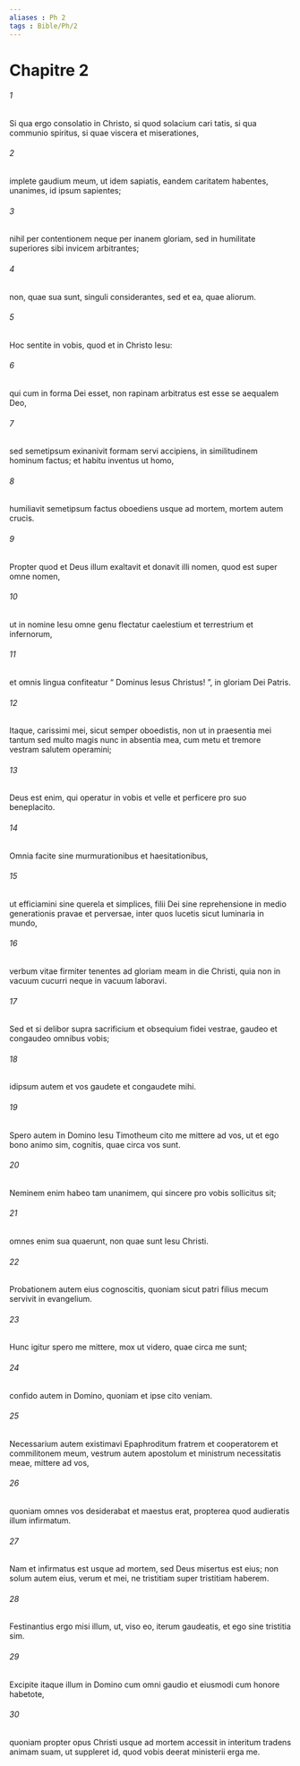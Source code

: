 ```yaml
---
aliases : Ph 2
tags : Bible/Ph/2
---
```


# Chapitre 2

###### 1
Si qua ergo consolatio in Christo, si quod solacium cari tatis, si qua communio spiritus, si quae viscera et miserationes, 
###### 2
implete gaudium meum, ut idem sapiatis, eandem caritatem habentes, unanimes, id ipsum sapientes; 
###### 3
nihil per contentionem neque per inanem gloriam, sed in humilitate superiores sibi invicem arbitrantes; 
###### 4
non, quae sua sunt, singuli considerantes, sed et ea, quae aliorum.
###### 5
Hoc sentite in vobis, quod et in Christo Iesu:
###### 6
qui cum in forma Dei esset, non rapinam arbitratus est esse se aequalem Deo,
###### 7
sed semetipsum exinanivit formam servi accipiens, in similitudinem hominum factus; et habitu inventus ut homo,
###### 8
humiliavit semetipsum factus oboediens usque ad mortem, mortem autem crucis.
###### 9
Propter quod et Deus illum exaltavit et donavit illi nomen, quod est super omne nomen,
###### 10
ut in nomine Iesu omne genu flectatur caelestium et terrestrium et infernorum,
###### 11
et omnis lingua confiteatur “ Dominus Iesus Christus! ”, in gloriam Dei Patris.
###### 12
Itaque, carissimi mei, sicut semper oboedistis, non ut in praesentia mei tantum sed multo magis nunc in absentia mea, cum metu et tremore vestram salutem operamini; 
###### 13
Deus est enim, qui operatur in vobis et velle et perficere pro suo beneplacito. 
###### 14
Omnia facite sine murmurationibus et haesitationibus, 
###### 15
ut efficiamini sine querela et simplices, filii Dei sine reprehensione in medio generationis pravae et perversae, inter quos lucetis sicut luminaria in mundo, 
###### 16
verbum vitae firmiter tenentes ad gloriam meam in die Christi, quia non in vacuum cucurri neque in vacuum laboravi. 
###### 17
Sed et si delibor supra sacrificium et obsequium fidei vestrae, gaudeo et congaudeo omnibus vobis; 
###### 18
idipsum autem et vos gaudete et congaudete mihi. 
###### 19
Spero autem in Domino Iesu Timotheum cito me mittere ad vos, ut et ego bono animo sim, cognitis, quae circa vos sunt. 
###### 20
Neminem enim habeo tam unanimem, qui sincere pro vobis sollicitus sit; 
###### 21
omnes enim sua quaerunt, non quae sunt Iesu Christi. 
###### 22
Probationem autem eius cognoscitis, quoniam sicut patri filius mecum servivit in evangelium. 
###### 23
Hunc igitur spero me mittere, mox ut videro, quae circa me sunt; 
###### 24
confido autem in Domino, quoniam et ipse cito veniam.
###### 25
Necessarium autem existimavi Epaphroditum fratrem et cooperatorem et commilitonem meum, vestrum autem apostolum et ministrum necessitatis meae, mittere ad vos, 
###### 26
quoniam omnes vos desiderabat et maestus erat, propterea quod audieratis illum infirmatum. 
###### 27
Nam et infirmatus est usque ad mortem, sed Deus misertus est eius; non solum autem eius, verum et mei, ne tristitiam super tristitiam haberem. 
###### 28
Festinantius ergo misi illum, ut, viso eo, iterum gaudeatis, et ego sine tristitia sim. 
###### 29
Excipite itaque illum in Domino cum omni gaudio et eiusmodi cum honore habetote, 
###### 30
quoniam propter opus Christi usque ad mortem accessit in interitum tradens animam suam, ut suppleret id, quod vobis deerat ministerii erga me.
